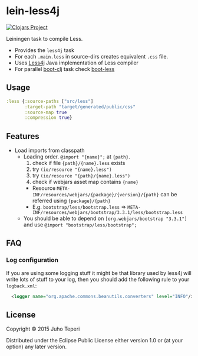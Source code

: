 # lein-less4j
[![Clojars Project](http://clojars.org/deraen/lein-less4j/latest-version.svg)](http://clojars.org/deraen/lein-less4j)

Leiningen task to compile Less.

* Provides the `less4j` task
* For each `.main.less` in source-dirs creates equivalent `.css` file.
* Uses [Less4j](https://github.com/SomMeri/less4j) Java implementation of Less compiler
* For parallel [boot-clj](http://boot-clj.com/) task check [boot-less](https://github.com/Deraen/boot-less/)

## Usage

```clj
:less {:source-paths ["src/less"]
       :target-path "target/generated/public/css"
       :source-map true
       :compression true}
```

## Features

- Load imports from classpath
  - Loading order. `@import "{name}";` at `{path}`.
    1. check if file `{path}/{name}.less` exists
    2. try `(io/resource "{name}.less")`
    3. try `(io/resource "{path}/{name}.less")`
    4. check if webjars asset map contains `{name}`
      - Resource `META-INF/resources/webjars/{package}/{version}/{path}` can be referred using `{package}/{path}`
      - E.g. `bootstrap/less/bootstrap.less` => `META-INF/resources/webjars/bootstrap/3.3.1/less/bootstrap.less`
  - You should be able to depend on `[org.webjars/bootstrap "3.3.1"]`
    and use `@import "bootstrap/less/bootstrap";`

## FAQ

### Log configuration

If you are using some logging stuff it might be that library used by
less4j will write lots of stuff to your log, then you should add the following
rule to your `logback.xml`:

```xml
  <logger name="org.apache.commons.beanutils.converters" level="INFO"/>
```

## License

Copyright © 2015 Juho Teperi

Distributed under the Eclipse Public License either version 1.0 or (at your option) any later version.
